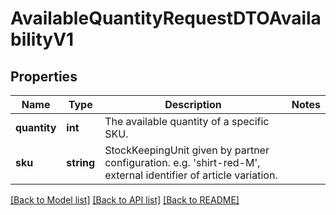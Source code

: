 # AvailableQuantityRequestDTOAvailabilityV1

## Properties
Name | Type | Description | Notes
------------ | ------------- | ------------- | -------------
**quantity** | **int** | The available quantity of a specific SKU. | 
**sku** | **string** | StockKeepingUnit given by partner configuration. e.g. &#x27;shirt-red-M&#x27;, external identifier of article variation. | 

[[Back to Model list]](../../README.md#documentation-for-models) [[Back to API list]](../../README.md#documentation-for-api-endpoints) [[Back to README]](../../README.md)


